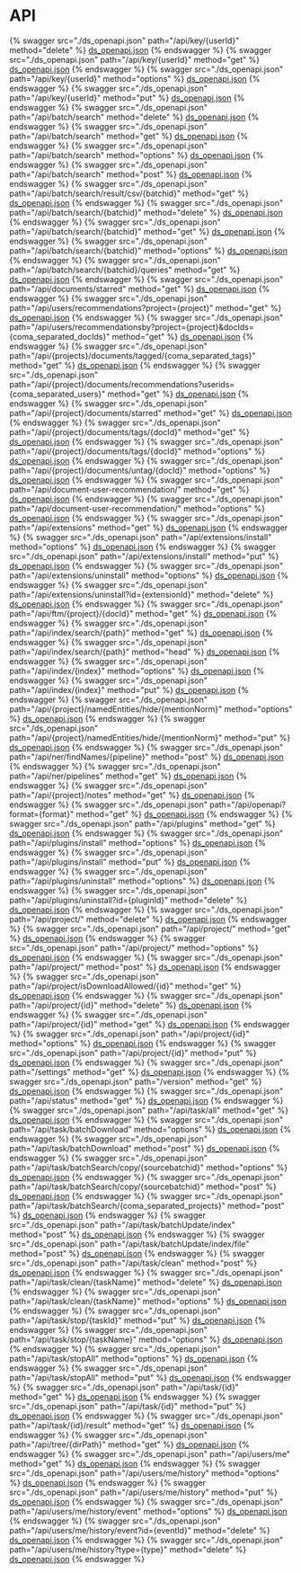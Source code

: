 # API
{% swagger src="./ds_openapi.json" path="/api/key/{userId}" method="delete" %} [ds_openapi.json](./ds_openapi.json) {% endswagger %}
{% swagger src="./ds_openapi.json" path="/api/key/{userId}" method="get" %} [ds_openapi.json](./ds_openapi.json) {% endswagger %}
{% swagger src="./ds_openapi.json" path="/api/key/{userId}" method="options" %} [ds_openapi.json](./ds_openapi.json) {% endswagger %}
{% swagger src="./ds_openapi.json" path="/api/key/{userId}" method="put" %} [ds_openapi.json](./ds_openapi.json) {% endswagger %}
{% swagger src="./ds_openapi.json" path="/api/batch/search" method="delete" %} [ds_openapi.json](./ds_openapi.json) {% endswagger %}
{% swagger src="./ds_openapi.json" path="/api/batch/search" method="get" %} [ds_openapi.json](./ds_openapi.json) {% endswagger %}
{% swagger src="./ds_openapi.json" path="/api/batch/search" method="options" %} [ds_openapi.json](./ds_openapi.json) {% endswagger %}
{% swagger src="./ds_openapi.json" path="/api/batch/search" method="post" %} [ds_openapi.json](./ds_openapi.json) {% endswagger %}
{% swagger src="./ds_openapi.json" path="/api/batch/search/result/csv/{batchid}" method="get" %} [ds_openapi.json](./ds_openapi.json) {% endswagger %}
{% swagger src="./ds_openapi.json" path="/api/batch/search/{batchid}" method="delete" %} [ds_openapi.json](./ds_openapi.json) {% endswagger %}
{% swagger src="./ds_openapi.json" path="/api/batch/search/{batchid}" method="get" %} [ds_openapi.json](./ds_openapi.json) {% endswagger %}
{% swagger src="./ds_openapi.json" path="/api/batch/search/{batchid}" method="options" %} [ds_openapi.json](./ds_openapi.json) {% endswagger %}
{% swagger src="./ds_openapi.json" path="/api/batch/search/{batchid}/queries" method="get" %} [ds_openapi.json](./ds_openapi.json) {% endswagger %}
{% swagger src="./ds_openapi.json" path="/api/documents/starred" method="get" %} [ds_openapi.json](./ds_openapi.json) {% endswagger %}
{% swagger src="./ds_openapi.json" path="/api/users/recommendations?project={project}" method="get" %} [ds_openapi.json](./ds_openapi.json) {% endswagger %}
{% swagger src="./ds_openapi.json" path="/api/users/recommendationsby?project={project}&docIds={coma_separated_docIds}" method="get" %} [ds_openapi.json](./ds_openapi.json) {% endswagger %}
{% swagger src="./ds_openapi.json" path="/api/{projects}/documents/tagged/{coma_separated_tags}" method="get" %} [ds_openapi.json](./ds_openapi.json) {% endswagger %}
{% swagger src="./ds_openapi.json" path="/api/{project}/documents/recommendations?userids={coma_separated_users}" method="get" %} [ds_openapi.json](./ds_openapi.json) {% endswagger %}
{% swagger src="./ds_openapi.json" path="/api/{project}/documents/starred" method="get" %} [ds_openapi.json](./ds_openapi.json) {% endswagger %}
{% swagger src="./ds_openapi.json" path="/api/{project}/documents/tags/{docId}" method="get" %} [ds_openapi.json](./ds_openapi.json) {% endswagger %}
{% swagger src="./ds_openapi.json" path="/api/{project}/documents/tags/{docId}" method="options" %} [ds_openapi.json](./ds_openapi.json) {% endswagger %}
{% swagger src="./ds_openapi.json" path="/api/{project}/documents/untag/{docId}" method="options" %} [ds_openapi.json](./ds_openapi.json) {% endswagger %}
{% swagger src="./ds_openapi.json" path="/api/document-user-recommendation/" method="get" %} [ds_openapi.json](./ds_openapi.json) {% endswagger %}
{% swagger src="./ds_openapi.json" path="/api/document-user-recommendation/" method="options" %} [ds_openapi.json](./ds_openapi.json) {% endswagger %}
{% swagger src="./ds_openapi.json" path="/api/extensions" method="get" %} [ds_openapi.json](./ds_openapi.json) {% endswagger %}
{% swagger src="./ds_openapi.json" path="/api/extensions/install" method="options" %} [ds_openapi.json](./ds_openapi.json) {% endswagger %}
{% swagger src="./ds_openapi.json" path="/api/extensions/install" method="put" %} [ds_openapi.json](./ds_openapi.json) {% endswagger %}
{% swagger src="./ds_openapi.json" path="/api/extensions/uninstall" method="options" %} [ds_openapi.json](./ds_openapi.json) {% endswagger %}
{% swagger src="./ds_openapi.json" path="/api/extensions/uninstall?id={extensionId}" method="delete" %} [ds_openapi.json](./ds_openapi.json) {% endswagger %}
{% swagger src="./ds_openapi.json" path="/api/ftm/{project}/{docId}" method="get" %} [ds_openapi.json](./ds_openapi.json) {% endswagger %}
{% swagger src="./ds_openapi.json" path="/api/index/search/{path}" method="get" %} [ds_openapi.json](./ds_openapi.json) {% endswagger %}
{% swagger src="./ds_openapi.json" path="/api/index/search/{path}" method="head" %} [ds_openapi.json](./ds_openapi.json) {% endswagger %}
{% swagger src="./ds_openapi.json" path="/api/index/{index}" method="options" %} [ds_openapi.json](./ds_openapi.json) {% endswagger %}
{% swagger src="./ds_openapi.json" path="/api/index/{index}" method="put" %} [ds_openapi.json](./ds_openapi.json) {% endswagger %}
{% swagger src="./ds_openapi.json" path="/api/{project}/namedEntities/hide/{mentionNorm}" method="options" %} [ds_openapi.json](./ds_openapi.json) {% endswagger %}
{% swagger src="./ds_openapi.json" path="/api/{project}/namedEntities/hide/{mentionNorm}" method="put" %} [ds_openapi.json](./ds_openapi.json) {% endswagger %}
{% swagger src="./ds_openapi.json" path="/api/ner/findNames/{pipeline}" method="post" %} [ds_openapi.json](./ds_openapi.json) {% endswagger %}
{% swagger src="./ds_openapi.json" path="/api/ner/pipelines" method="get" %} [ds_openapi.json](./ds_openapi.json) {% endswagger %}
{% swagger src="./ds_openapi.json" path="/api/{project}/notes" method="get" %} [ds_openapi.json](./ds_openapi.json) {% endswagger %}
{% swagger src="./ds_openapi.json" path="/api/openapi?format={format}" method="get" %} [ds_openapi.json](./ds_openapi.json) {% endswagger %}
{% swagger src="./ds_openapi.json" path="/api/plugins" method="get" %} [ds_openapi.json](./ds_openapi.json) {% endswagger %}
{% swagger src="./ds_openapi.json" path="/api/plugins/install" method="options" %} [ds_openapi.json](./ds_openapi.json) {% endswagger %}
{% swagger src="./ds_openapi.json" path="/api/plugins/install" method="put" %} [ds_openapi.json](./ds_openapi.json) {% endswagger %}
{% swagger src="./ds_openapi.json" path="/api/plugins/uninstall" method="options" %} [ds_openapi.json](./ds_openapi.json) {% endswagger %}
{% swagger src="./ds_openapi.json" path="/api/plugins/uninstall?id={pluginId}" method="delete" %} [ds_openapi.json](./ds_openapi.json) {% endswagger %}
{% swagger src="./ds_openapi.json" path="/api/project/" method="delete" %} [ds_openapi.json](./ds_openapi.json) {% endswagger %}
{% swagger src="./ds_openapi.json" path="/api/project/" method="get" %} [ds_openapi.json](./ds_openapi.json) {% endswagger %}
{% swagger src="./ds_openapi.json" path="/api/project/" method="options" %} [ds_openapi.json](./ds_openapi.json) {% endswagger %}
{% swagger src="./ds_openapi.json" path="/api/project/" method="post" %} [ds_openapi.json](./ds_openapi.json) {% endswagger %}
{% swagger src="./ds_openapi.json" path="/api/project/isDownloadAllowed/{id}" method="get" %} [ds_openapi.json](./ds_openapi.json) {% endswagger %}
{% swagger src="./ds_openapi.json" path="/api/project/{id}" method="delete" %} [ds_openapi.json](./ds_openapi.json) {% endswagger %}
{% swagger src="./ds_openapi.json" path="/api/project/{id}" method="get" %} [ds_openapi.json](./ds_openapi.json) {% endswagger %}
{% swagger src="./ds_openapi.json" path="/api/project/{id}" method="options" %} [ds_openapi.json](./ds_openapi.json) {% endswagger %}
{% swagger src="./ds_openapi.json" path="/api/project/{id}" method="put" %} [ds_openapi.json](./ds_openapi.json) {% endswagger %}
{% swagger src="./ds_openapi.json" path="/settings" method="get" %} [ds_openapi.json](./ds_openapi.json) {% endswagger %}
{% swagger src="./ds_openapi.json" path="/version" method="get" %} [ds_openapi.json](./ds_openapi.json) {% endswagger %}
{% swagger src="./ds_openapi.json" path="/api/status" method="get" %} [ds_openapi.json](./ds_openapi.json) {% endswagger %}
{% swagger src="./ds_openapi.json" path="/api/task/all" method="get" %} [ds_openapi.json](./ds_openapi.json) {% endswagger %}
{% swagger src="./ds_openapi.json" path="/api/task/batchDownload" method="options" %} [ds_openapi.json](./ds_openapi.json) {% endswagger %}
{% swagger src="./ds_openapi.json" path="/api/task/batchDownload" method="post" %} [ds_openapi.json](./ds_openapi.json) {% endswagger %}
{% swagger src="./ds_openapi.json" path="/api/task/batchSearch/copy/{sourcebatchid}" method="options" %} [ds_openapi.json](./ds_openapi.json) {% endswagger %}
{% swagger src="./ds_openapi.json" path="/api/task/batchSearch/copy/{sourcebatchid}" method="post" %} [ds_openapi.json](./ds_openapi.json) {% endswagger %}
{% swagger src="./ds_openapi.json" path="/api/task/batchSearch/{coma_separated_projects}" method="post" %} [ds_openapi.json](./ds_openapi.json) {% endswagger %}
{% swagger src="./ds_openapi.json" path="/api/task/batchUpdate/index" method="post" %} [ds_openapi.json](./ds_openapi.json) {% endswagger %}
{% swagger src="./ds_openapi.json" path="/api/task/batchUpdate/index/file" method="post" %} [ds_openapi.json](./ds_openapi.json) {% endswagger %}
{% swagger src="./ds_openapi.json" path="/api/task/clean" method="post" %} [ds_openapi.json](./ds_openapi.json) {% endswagger %}
{% swagger src="./ds_openapi.json" path="/api/task/clean/{taskName}" method="delete" %} [ds_openapi.json](./ds_openapi.json) {% endswagger %}
{% swagger src="./ds_openapi.json" path="/api/task/clean/{taskName}" method="options" %} [ds_openapi.json](./ds_openapi.json) {% endswagger %}
{% swagger src="./ds_openapi.json" path="/api/task/stop/{taskId}" method="put" %} [ds_openapi.json](./ds_openapi.json) {% endswagger %}
{% swagger src="./ds_openapi.json" path="/api/task/stop/{taskName}" method="options" %} [ds_openapi.json](./ds_openapi.json) {% endswagger %}
{% swagger src="./ds_openapi.json" path="/api/task/stopAll" method="options" %} [ds_openapi.json](./ds_openapi.json) {% endswagger %}
{% swagger src="./ds_openapi.json" path="/api/task/stopAll" method="put" %} [ds_openapi.json](./ds_openapi.json) {% endswagger %}
{% swagger src="./ds_openapi.json" path="/api/task/{id}" method="get" %} [ds_openapi.json](./ds_openapi.json) {% endswagger %}
{% swagger src="./ds_openapi.json" path="/api/task/{id}" method="put" %} [ds_openapi.json](./ds_openapi.json) {% endswagger %}
{% swagger src="./ds_openapi.json" path="/api/task/{id}/result" method="get" %} [ds_openapi.json](./ds_openapi.json) {% endswagger %}
{% swagger src="./ds_openapi.json" path="/api/tree/{dirPath}" method="get" %} [ds_openapi.json](./ds_openapi.json) {% endswagger %}
{% swagger src="./ds_openapi.json" path="/api/users/me" method="get" %} [ds_openapi.json](./ds_openapi.json) {% endswagger %}
{% swagger src="./ds_openapi.json" path="/api/users/me/history" method="options" %} [ds_openapi.json](./ds_openapi.json) {% endswagger %}
{% swagger src="./ds_openapi.json" path="/api/users/me/history" method="put" %} [ds_openapi.json](./ds_openapi.json) {% endswagger %}
{% swagger src="./ds_openapi.json" path="/api/users/me/history/event" method="options" %} [ds_openapi.json](./ds_openapi.json) {% endswagger %}
{% swagger src="./ds_openapi.json" path="/api/users/me/history/event?id={eventId}" method="delete" %} [ds_openapi.json](./ds_openapi.json) {% endswagger %}
{% swagger src="./ds_openapi.json" path="/api/users/me/history?type={type}" method="delete" %} [ds_openapi.json](./ds_openapi.json) {% endswagger %}
